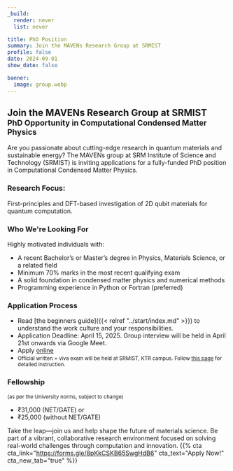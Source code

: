 ```yaml
---
_build:
  render: never
  list: never

title: PhD Position
summary: Join the MAVENs Research Group at SRMIST
profile: false
date: 2024-09-01
show_date: false

banner:
  image: group.webp
---
```

## Join the MAVENs Research Group at SRMIST<br><small>PhD Opportunity in Computational Condensed Matter Physics</small>

Are you passionate about cutting-edge research in quantum materials and sustainable energy? The MAVENs group at SRM Institute of Science and Technology (SRMIST) is inviting applications for a fully-funded PhD position in Computational Condensed Matter Physics.

### Research Focus:
First-principles and DFT-based investigation of 2D qubit materials for quantum computation.

### Who We're Looking For
Highly motivated individuals with:

- A recent Bachelor’s or Master’s degree in Physics, Materials Science, or a related field
- Minimum 70% marks in the most recent qualifying exam
- A solid foundation in condensed matter physics and numerical methods
- Programming experience in Python or Fortran (preferred)


### Application Process

- Read [the beginners guide]({{< relref "../start/index.md" >}}) to understand the work culture
      and your responsibilities.
- Application Deadline: April 15, 2025. Group interview will be held in April 21st onwards via
    Google Meet.
- Apply [online](https://forms.gle/8pKkCSKB65SwgHdB6)
- <small>Official written + viva exam will be held at SRMIST, KTR campus. Follow [this page](https://admissions.srmist.edu.in/srmistonline/phdapplication) for detailed instruction.</small>

### Fellowship

<small>(as per the University norms, subject to change)</small>
- ₹31,000 (NET/GATE) or
- ₹25,000 (without NET/GATE)

Take the leap—join us and help shape the future of materials science.
Be part of a vibrant, collaborative research environment focused on solving real-world challenges through computation and innovation.
{{% cta cta_link="https://forms.gle/8pKkCSKB65SwgHdB6" cta_text="Apply Now!" cta_new_tab="true" %}}
